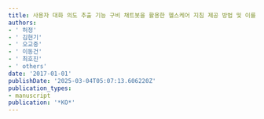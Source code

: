 ```yaml
---
title: 사용자 대화 의도 추출 기능 구비 채트봇을 활용한 헬스케어 지침 제공 방법 및 이를 위한 장치
authors:
- ' 허정'
- ' 김현기'
- ' 오교중'
- ' 이동건'
- ' 최호진'
- ' others'
date: '2017-01-01'
publishDate: '2025-03-04T05:07:13.606220Z'
publication_types:
- manuscript
publication: '*KO*'
---
```

